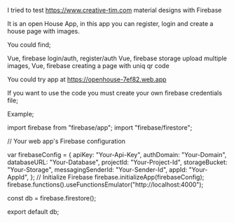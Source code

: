 I tried to test https://www.creative-tim.com material designs with Firebase

It is an open House App, in this app you can register, login and create a house page with images.

You could find;

Vue, firebase login/auth, register/auth Vue, firebase storage upload multiple images, Vue, firebase creating a page with uniq qr code

You could try app at https://openhouse-7ef82.web.app

If you want to use the code you must create your own firebase credentials file;

Example;

import firebase from "firebase/app"; import "firebase/firestore";

// Your web app's Firebase configuration

var firebaseConfig = { apiKey: "Your-Api-Key", authDomain: "Your-Domain", databaseURL: "Your-Database", projectId: "Your-Project-Id", storageBucket: "Your-Storage", messagingSenderId: "Your-Sender-Id", appId: "Your-AppId", }; // Initialize Firebase firebase.initializeApp(firebaseConfig); firebase.functions().useFunctionsEmulator("http://localhost:4000");

const db = firebase.firestore();

export default db;
